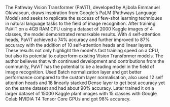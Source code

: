 The Pathway Vision Transformer (PaViT), developed by Ajibola Emmanuel Oluwaseun, draws inspiration from Google's PaLM (Pathways Language Model) and seeks to replicate the success of few-shot learning techniques in natural language tasks to the field of image recognition. After training PaViT on a 4GB RAM CPU using a dataset of 2000 Kaggle images of 4 classes, the model demonstrated remarkable results. With 4 self-attention heads, PaViT achieved a 74% accuracy and further improved to 87% accuracy with the addition of 10 self-attention heads and linear layers. These results not only highlight the model's fast training speed on a CPU, but also its potential to outperform existing Vision Transformer models. The author believes that with continued development and contributions from the community, PaViT has the potential to be a leading model in the field of image recognition. Used Batch normalization layer and got better performance compared to the custom layer normalisation, also used 12 self attention heads and 18 linearly stacked Dense layer to get best accuracy yet on the same dataset and had about 90% accuracy. Later trained it on a larger dataset of 15000 Kaggle plant images with 15 classes with Google Colab NVIDIA T4 Tensor Core GPUs  and got 98% accuracy.
